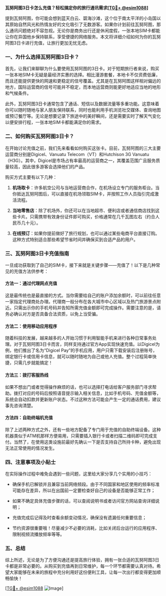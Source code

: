 **瓦努阿图3日卡怎么充值？轻松搞定你的旅行通讯需求[[TG💪+ @esim1088](https://t.me/s/esim1088)]**

提到瓦努阿图，你可能会想到蓝天白云、碧海沙滩，这个位于南太平洋的小岛国以其原始自然风光和热情友好的文化吸引了无数游客。如果你计划前往瓦努阿图，那么通讯问题绝对不容忽视。无论你是商务出行还是休闲度假，一张本地SIM卡都能让你在异国他乡保持联系，享受便捷的网络服务。本文将详细介绍如何为你的瓦努阿图3日卡进行充值，让旅行更加无忧无虑。

### 一、为什么选择瓦努阿图3日卡？

首先，让我们来聊聊为什么要使用瓦努阿图的3日卡。对于短期旅行者来说，购买一张本地SIM卡无疑是最经济实惠的选择。相比漫游套餐，本地卡不仅资费低廉，而且还能提供更快的网速和更稳定的信号覆盖。尤其是在瓦努阿图这样相对偏远的地方，国际运营商的信号可能并不稳定，而本地运营商则能更好地适应当地的地形和气候条件。

此外，瓦努阿图3日卡通常包含了通话、短信以及数据流量等多重功能。这意味着你可以随时随地与家人朋友保持联系，同时也能利用手机浏览社交媒体、查询地图或预订餐厅等。无论是想要记录下旅途中的美好瞬间，还是需要实时了解天气变化以便安排行程，一张本地SIM卡都能满足你的需求。

### 二、如何购买瓦努阿图3日卡？

在开始讨论充值之前，我们先来看看如何购买这张卡。目前，瓦努阿图的三大主要运营商分别是Digicel、Vanuatu Telecom（VT）和Hutchison 3G Vanuatu（H3G）。其中，Digicel是市场占有率最高的运营商之一，其覆盖范围广且服务质量较高，因此很多游客会选择他们的产品。

购买方式主要有以下几种：

1. **机场取卡**：许多航空公司与当地运营商合作，在机场设立专门的服务柜台。当你抵达瓦努阿图后，可以直接在机场领取SIM卡，并按照工作人员指引完成激活流程。
   
2. **当地零售店**：除了机场外，你还可以在当地超市、便利店或者通信商店找到这些卡片。只需携带有效身份证件即可购买，价格通常在几千瓦图左右（约合人民币几十元）。

3. **在线预订**：如果你提前做好了旅行规划，也可以通过某些电商平台直接订购。这种方式特别适合那些希望节省时间并确保买到合适产品的用户。

### 三、瓦努阿图3日卡充值指南

一旦成功获取到了自己的SIM卡，接下来就是关键步骤——充值了！以下是几种常见的充值方法供参考：

#### 方法一：通过代理网点充值

这是最传统也是最直接的方式。当你需要给自己的账户添加余额时，可以前往任意一家指定代理商处办理。代理商一般分布在各大城市中心区域以及热门旅游景点附近。只需出示你的手机号码并告知所需充值金额即可完成操作。需要注意的是，请务必确认对方是否具备合法资质，以免上当受骗。

#### 方法二：使用移动应用程序

随着科技的发展，越来越多的人开始习惯于利用智能手机来进行各种日常事务处理。对于瓦努阿图3日卡而言，同样支持通过官方App实现快速充值。以Digicel为例，他们推出了名为“Digicel Pay”的手机应用，用户只需下载安装后注册账号，绑定银行卡或信用卡信息，就可以随时随地为自己或他人充值。整个过程简单快捷，只需几步就能搞定！

#### 方法三：拨打客服热线

如果不想出门或者觉得操作麻烦的话，也可以选择打电话给客户服务部门寻求帮助。拨打对应的号码后按照语音提示输入相关信息，比如手机号码、充值金额等，系统会自动扣款并更新账户状态。不过这种方法可能会产生一定的通话费用，建议事先咨询清楚。

#### 方法四：自助终端机充值

除了上述两种方式之外，还有一些地方配备了专门用于充值的自助终端设备。这种机器类似于ATM机那样方便易用，只需要插入银行卡或者扫描二维码即可完成支付。当然了，在使用这类设施前最好先确认一下是否支持自己所持卡种，避免出现无法正常使用的情况发生。

### 四、注意事项及小贴士

在实际操作过程中难免会遇到一些问题，这里给大家分享几个实用的小技巧：

- 确保手机已解锁并且兼容当前网络频段。由于不同国家和地区使用的频率标准可能存在差异，所以在出国前一定要检查好自己的设备是否能够正常工作；
  
- 如果不确定具体充值步骤的话，可以查阅说明书或者访问官方网站查询详细说明；
  
- 充值完成后记得及时查看余额变动情况，确保没有遗漏任何重要信息；
  
- 节约资源很重要哦！尽量减少不必要的消耗，比如关闭后台运行的应用程序、限制视频流播放频率等等。

### 五、总结

综上所述，无论是为了方便沟通还是提高旅行体验，拥有一张合适的瓦努阿图3日卡都是非常必要的。从购买到充值再到日常维护，每一个环节都需要认真对待。希望大家能够在未来的旅程中充分利用好这份便利工具，让每一次出行都变得更加顺畅愉快！

[[TG💪+ @esim1088](https://t.me/s/esim1088) ![Image](https://i.postimg.cc/4NQfJmqS/Snipaste-2025-05-13-00-14-12.png)]